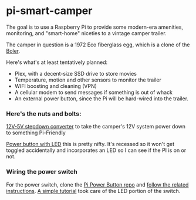 # pi-smart-camper
The goal is to use a Raspberry Pi to provide some modern-era amenities, monitoring, and "smart-home" niceties to a vintage camper trailer.

The camper in question is a 1972 Eco fiberglass egg, 
which is a clone of the [Boler](http://www.boler-camping.com/portfolio/history-of-the-boler/).

Here's what's at least tentatively planned:
* Plex, with a decent-size SSD drive to store movies
* Temperature, motion and other sensors to monitor the trailer
* WIFI boosting and cleaning (VPN)
* A cellular modem to send messages if something is out of whack
* An external power button, since the Pi will be hard-wired into the trailer.

### Here's the nuts and bolts:
[12V-5V stepdown converter](https://www.amazon.com/gp/product/B07H7X37T6/ref=ppx_yo_dt_b_asin_title_o02_s01?ie=UTF8&psc=1)
to take the camper's 12V system power down to something Pi-Friendly

[Power button with LED](https://www.amazon.com/gp/product/B07PPDNPW9/ref=ppx_yo_dt_b_asin_title_o02_s00?ie=UTF8&psc=1)
this is pretty nifty. It's recessed so it won't get toggled accidentally and incorporates an LED so I can see if the PI is on or not. 


### Wiring the power switch
For the power switch, clone the [Pi Power Button repo](https://github.com/Howchoo/pi-power-button) and 
[follow the related instructions](https://howchoo.com/g/mwnlytk3zmm/how-to-add-a-power-button-to-your-raspberry-pi). 
[A simple tutorial](https://howchoo.com/g/ytzjyzy4m2e/build-a-simple-raspberry-pi-led-power-status-indicator) 
took care of the LED portion of the switch.

